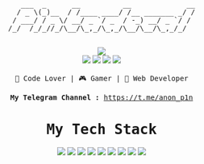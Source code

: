<div align="center">
<pre>
   ___  _      __          __             __
  / _ \(_)__  / /____ ____/ /__ _______ _/ /
 / ___/ / _ \/ __/ _ `/ _  / -_) __/ _ `/ / 
/_/  /_/_//_/\__/\_,_/\_,_/\__/\__/\_,_/_/  
                                            
</pre>
</div>
<div align="center">
 <img src="https://readme-typing-svg.herokuapp.com/?font=monospace&duration=1240&pause=2800&color=ffff&center=true&width=600&lines=Software%20Enginering%20And%20security%20engineer;I+Love+Security+:%3E">
</div>

<div align="center">
 <img src="https://img.shields.io/badge/-Hackerrank-2EC866?style=for-the-badge&logo=HackerRank&logoColor=white">
 <img src="https://img.shields.io/badge/Medium-12100E?style=for-the-badge&logo=medium&logoColor=white">
 <img src="https://img.shields.io/badge/github-%23121011.svg?style=for-the-badge&logo=github&logoColor=white">
 <img src="https://img.shields.io/badge/Telegram-2CA5E0?style=for-the-badge&logo=telegram&logoColor=white">
</div>

<br>

<div align="center">
<samp>
 🖖 Code Lover | 🎮 Gamer | 🌵 Web Developer 
 </samp>
 <br>
 <samp>
 <br>
 <b>My Telegram Channel : </b><a href="https://t.me/anon_p1n">https://t.me/anon_p1n</a>
 </samp>
</div>

<div align="center">
 <samp><h1> My Tech Stack </h1></samp>
</div>

<div align="center">
<img src="https://img.shields.io/badge/-HTML5-%23E44D27?style=flat-square&logo=html5&logoColor=ffffff">
 <img src="https://img.shields.io/badge/-CSS3-%231572B6?style=flat-square&logo=css3">
 <img src="https://img.shields.io/badge/Laravel-FF2D20?style=flat-square&logo=laravel&logoColor=white">
 <img src="https://img.shields.io/badge/Bootstrap-563D7C?style=flat-square&logo=bootstrap&logoColor=white">
 <img src="https://img.shields.io/badge/Python-3776AB?style=flat-square&logo=python&logoColor=white">
 <img src="https://img.shields.io/badge/PHP-777BB4?style=flat-square&logo=php&logoColor=white">
 <img src="https://img.shields.io/badge/JavaScript-F7DF1E?style=flat-square&logo=javascript&logoColor=black">
 <img src="https://img.shields.io/badge/Lua-2C2D72?style=flat-square&logo=lua&logoColor=white">
 <img src="https://img.shields.io/badge/tailwindcss-%2338B2AC.svg?style=flat-square&logo=tailwind-css&logoColor=white">
</div>
